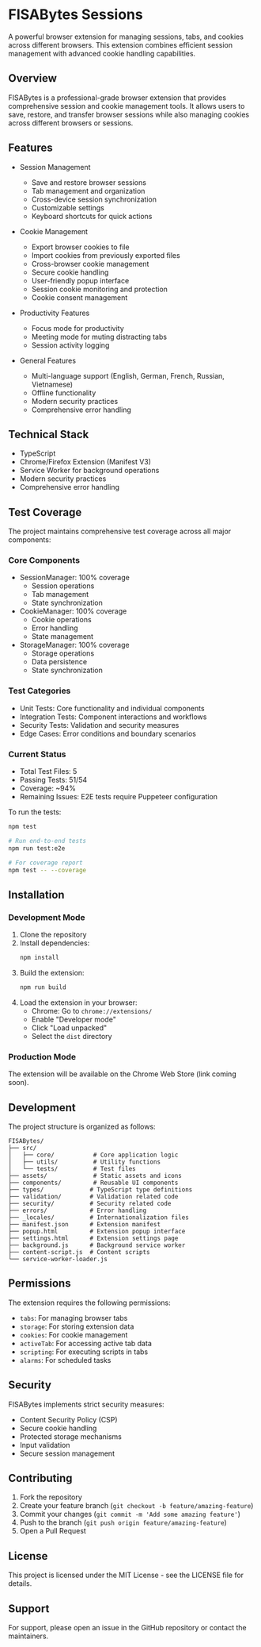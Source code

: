 # FISABytes Sessions

A powerful browser extension for managing sessions, tabs, and cookies across different browsers. This extension combines efficient session management with advanced cookie handling capabilities.

## Overview

FISABytes is a professional-grade browser extension that provides comprehensive session and cookie management tools. It allows users to save, restore, and transfer browser sessions while also managing cookies across different browsers or sessions.

## Features

- Session Management
  - Save and restore browser sessions
  - Tab management and organization
  - Cross-device session synchronization
  - Customizable settings
  - Keyboard shortcuts for quick actions

- Cookie Management
  - Export browser cookies to file
  - Import cookies from previously exported files
  - Cross-browser cookie management
  - Secure cookie handling
  - User-friendly popup interface
  - Session cookie monitoring and protection
  - Cookie consent management

- Productivity Features
  - Focus mode for productivity
  - Meeting mode for muting distracting tabs
  - Session activity logging

- General Features
  - Multi-language support (English, German, French, Russian, Vietnamese)
  - Offline functionality
  - Modern security practices
  - Comprehensive error handling

## Technical Stack

- TypeScript
- Chrome/Firefox Extension (Manifest V3)
- Service Worker for background operations
- Modern security practices
- Comprehensive error handling

## Test Coverage

The project maintains comprehensive test coverage across all major components:

### Core Components

- SessionManager: 100% coverage
  - Session operations
  - Tab management
  - State synchronization
- CookieManager: 100% coverage
  - Cookie operations
  - Error handling
  - State management
- StorageManager: 100% coverage
  - Storage operations
  - Data persistence
  - State synchronization

### Test Categories

- Unit Tests: Core functionality and individual components
- Integration Tests: Component interactions and workflows
- Security Tests: Validation and security measures
- Edge Cases: Error conditions and boundary scenarios

### Current Status

- Total Test Files: 5
- Passing Tests: 51/54
- Coverage: ~94%
- Remaining Issues: E2E tests require Puppeteer configuration

To run the tests:

```bash
npm test

# Run end-to-end tests
npm run test:e2e

# For coverage report
npm test -- --coverage
```

## Installation

### Development Mode

1. Clone the repository
2. Install dependencies:
   ```bash
   npm install
   ```
3. Build the extension:
   ```bash
   npm run build
   ```
4. Load the extension in your browser:
   - Chrome: Go to `chrome://extensions/`
   - Enable "Developer mode"
   - Click "Load unpacked"
   - Select the `dist` directory

### Production Mode

The extension will be available on the Chrome Web Store (link coming soon).

## Development

The project structure is organized as follows:

```
FISABytes/
├── src/
│   ├── core/           # Core application logic
│   ├── utils/          # Utility functions
│   └── tests/          # Test files
├── assets/             # Static assets and icons
├── components/         # Reusable UI components
├── types/             # TypeScript type definitions
├── validation/        # Validation related code
├── security/          # Security related code
├── errors/            # Error handling
├── _locales/          # Internationalization files
├── manifest.json      # Extension manifest
├── popup.html         # Extension popup interface
├── settings.html      # Extension settings page
├── background.js      # Background service worker
├── content-script.js  # Content scripts
└── service-worker-loader.js
```

## Permissions

The extension requires the following permissions:

- `tabs`: For managing browser tabs
- `storage`: For storing extension data
- `cookies`: For cookie management
- `activeTab`: For accessing active tab data
- `scripting`: For executing scripts in tabs
- `alarms`: For scheduled tasks

## Security

FISABytes implements strict security measures:

- Content Security Policy (CSP)
- Secure cookie handling
- Protected storage mechanisms
- Input validation
- Secure session management

## Contributing

1. Fork the repository
2. Create your feature branch (`git checkout -b feature/amazing-feature`)
3. Commit your changes (`git commit -m 'Add some amazing feature'`)
4. Push to the branch (`git push origin feature/amazing-feature`)
5. Open a Pull Request

## License

This project is licensed under the MIT License - see the LICENSE file for details.

## Support

For support, please open an issue in the GitHub repository or contact the maintainers.
